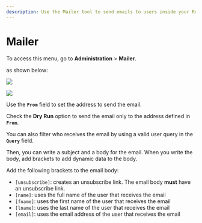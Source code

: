 ```yaml
---
description: Use the Mailer tool to send emails to users inside your Rocket.Chat server.
---
```


# Mailer

To access this menu, go to **Administration** > **Mailer**.

as shown below:

![](<../../../.gitbook/assets/2021-11-20\_23-29-48 (1) (1) (1) (1) (12) (10) (1) (5).png>)

![](../../../.gitbook/assets/2021-11-24\_14-19-37.png)

Use the **`From`** field to set the address to send the email.

Check the **Dry Run** option to send the email only to the address defined in **`From`**.

You can also filter who receives the email by using a valid user query in the **`Query`** field.

Then, you can write a subject and a body for the email. When you write the body, add brackets to add dynamic data to the body.

Add the following brackets to the email body:

* `[unsubscribe]`: creates an unsubscribe link. The email body **must** have an unsubscribe link.
* `[name]`: uses the full name of the user that receives the email
* `[fname]`: uses the first name of the user that receives the email
* `[lname]`: uses the last name of the user that receives the email
* `[email]`: uses the email address of the user that receives the email
